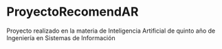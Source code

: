 # ProyectoRecomendAR
Proyecto realizado en la materia de Inteligencia Artificial de quinto año de Ingeniería en Sistemas de Información
